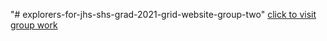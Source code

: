 "# explorers-for-jhs-shs-grad-2021-grid-website-group-two" 
[click to visit group work](https://brightfield-tech-academy.github.io/explorers-for-jhs-shs-grad-2021-grid-website-group-two/)
